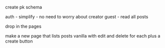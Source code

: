 create pk schema

auth - simplify - no need to worry about creator
guest - read all posts

drop in the pages

make a new page that lists posts vanilla with edit and delete for each plus a create button

